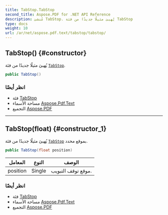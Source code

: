 ```yaml
---
title: TabStop.TabStop
second_title: Aspose.PDF for .NET API Reference
description: مُنشئ TabStop. يُهيئ مثيلًا جديدًا من فئة TabStop
type: docs
weight: 10
url: /ar/net/aspose.pdf.text/tabstop/tabstop/
---
```

## TabStop() {#constructor}

يُهيئ مثيلًا جديدًا من فئة [`TabStop`](../).

```csharp
public TabStop()
```

### انظر أيضًا

* فئة [TabStop](../)
* مساحة الأسماء [Aspose.Pdf.Text](../../../aspose.pdf.text/)
* التجميع [Aspose.PDF](../../../)

---

## TabStop(float) {#constructor_1}

يُهيئ مثيلًا جديدًا من فئة [`TabStop`](../) بموقع محدد.

```csharp
public TabStop(float position)
```

| المعامل | النوع | الوصف |
| --- | --- | --- |
| position | Single | موقع توقف التبويب. |

### انظر أيضًا

* فئة [TabStop](../)
* مساحة الأسماء [Aspose.Pdf.Text](../../../aspose.pdf.text/)
* التجميع [Aspose.PDF](../../../)